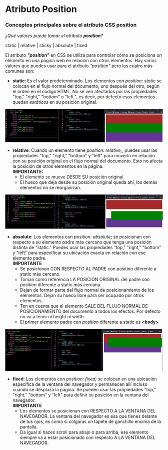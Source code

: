 # Atributo Position
### Conceptos principales sobre el atributo CSS position

*¿Qué valores puede tomar el atributo **position**?*

static | relative | sticky | absolute | fixed

El atributo ***"position"*** en CSS se utiliza para controlar cómo se posiciona un elemento en una página web en relación con otros elementos. Hay varios valores que puedes usar para el atributo *"position"* pero los cuatro más comunes son:

- **static**: Es el valor predeterminado. Los elementos con *position: static* se colocan en el flujo normal del documento, uno después del otro, según el orden en el código HTML. No se ven afectados por las propiedades "top," "right," "bottom" o "left.", es decir, por defecto esos elementos quedan *estáticos* en su posición original.

![position_static](images/position_static.jpg)

- **relative**: Cuando un elemento tiene *position: relative;*, puedes usar las propiedades "top," "right," "bottom" y "left" para moverlo en relación con su posición original en el flujo normal del documento. Esto no afecta la posición de otros elementos en la página.  
**IMPORTANTE:**  
    - El elemento se mueve DESDE SU posición original
    - El hueco que deja desde su posición original queda ahí, los demás elementos no se reorganizan.

![position_relative](images/position_relative.jpg)

- **absolute**:  Los elementos con *position: absolute;* se posicionan con respecto a su elemento padre más cercano que tenga una posición distinta de "static." Puedes usar las propiedades "top," "right," "bottom" y "left" para especificar su ubicación exacta en relación con ese elemento padre.  
**IMPORTANTE**  
    - Se posicionan CON RESPECTO AL PADRE con position diferente a static más cercano.
    - Toman como referencia LA POSICIÓN ORIGINAL del padre con *position* diferente a static más cercana.
    - Dejan de formar parte del flujo normal de posicionamiento de los elementos. Dejan su hueco libre para ser ocupado por otros elementos.
    - Ten en cuenta que el elemento SALE DEL FLUJO NORMAL DE POSICIONAMIENTO del documento a todos los efectos. Por defecto no va a tener ni height ni width.
    - El primer elemento padre con *position* diferente a static es **\<body>**

![position_absolute](images/position_absolute.jpg)

- **fixed**: Los elementos con *position: fixed;* se colocan en una ubicación específica de la ventana del navegador y permanecen allí incluso cuando se desplaza la página. Se pueden usar las propiedades "top," "right," "bottom" y "left" para definir su posición en la ventana del navegador.  
**IMPORTANTE**
    - Los elementos se posicionan con RESPECTO A LA VENTANA DEL NAVEGADOR. La ventana del navegador es esa que tienes delante de tus ojos, es como si colgaras un tapete de ganchillo encima de la pantalla.
    - Da igual si haces scroll para abajo o para arriba, ese elemento siempre va a estar posicionado con respecto A LA VENTANA DEL NAVEGADOR.